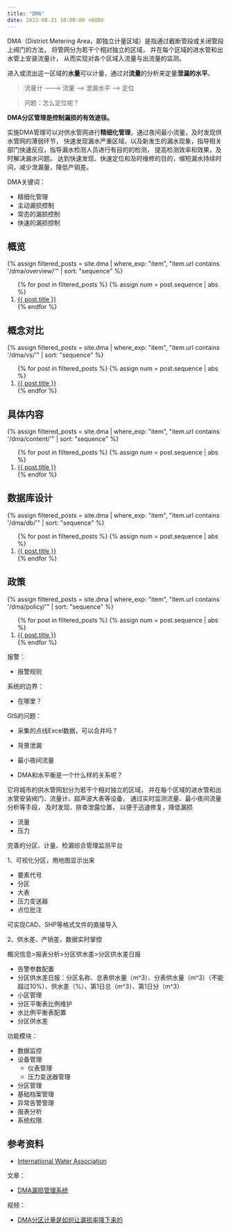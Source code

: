 ```yaml
---
title: "DMA"
date: 2022-08-31 10:00:00 +0800
---
```


DMA（District Metering Area，即独立计量区域）是指通过截断管段或关闭管段上阀门的方法，
将管网分为若干个相对独立的区域，
并在每个区域的进水管和出水管上安装流量计，
从而实现对各个区域入流量与出流量的监测。

进入或流出这一区域的**水量**可以计量，通过对**流量**的分析来定量**泄漏的水平**。

> 流量计 ---> 流量 --> 泄漏水平 --> 定位

> 问题：怎么定位呢？

**DMA分区管理是控制漏损的有效途径。**

实施DMA管理可以对供水管网进行**精细化管理**，通过夜间最小流量，及时发现供水管网的薄弱环节，
快速发现漏水严重区域，以及新发生的漏水现象，指导相关部门快速反应，指导漏水检测人员进行有目的的检测，
提高检测效率和效果，及时解决漏水问题。
达到快速发现、快速定位和及时维修的目的，缩短漏水持续时间，减少泄漏量，降低产销差。

DMA关键词：

- 精细化管理
- 主动漏损控制
- 常态的漏损控制
- 快速的漏损控制


## 概览

{% assign filtered_posts = site.dma | where_exp: "item", "item.url contains '/dma/overview/'" | sort: "sequence" %}
<ol>
    {% for post in filtered_posts %}
    {% assign num = post.sequence | abs %}
    <li>
        <a href="{{ post.url }}">{{ post.title }}</a>
    </li>
    {% endfor %}
</ol>

## 概念对比

{% assign filtered_posts = site.dma | where_exp: "item", "item.url contains '/dma/vs/'" | sort: "sequence" %}
<ol>
    {% for post in filtered_posts %}
    {% assign num = post.sequence | abs %}
    <li>
        <a href="{{ post.url }}">{{ post.title }}</a>
    </li>
    {% endfor %}
</ol>

## 具体内容

{% assign filtered_posts = site.dma | where_exp: "item", "item.url contains '/dma/content/'" | sort: "sequence" %}
<ol>
    {% for post in filtered_posts %}
    {% assign num = post.sequence | abs %}
    <li>
        <a href="{{ post.url }}">{{ post.title }}</a>
    </li>
    {% endfor %}
</ol>

## 数据库设计

{% assign filtered_posts = site.dma | where_exp: "item", "item.url contains '/dma/db/'" | sort: "sequence" %}
<ol>
    {% for post in filtered_posts %}
    {% assign num = post.sequence | abs %}
    <li>
        <a href="{{ post.url }}">{{ post.title }}</a>
    </li>
    {% endfor %}
</ol>

## 政策

{% assign filtered_posts = site.dma | where_exp: "item", "item.url contains '/dma/policy/'" | sort: "sequence" %}
<ol>
    {% for post in filtered_posts %}
    {% assign num = post.sequence | abs %}
    <li>
        <a href="{{ post.url }}">{{ post.title }}</a>
    </li>
    {% endfor %}
</ol>

报警：

- 报警规则

系统的边界：

- 在哪里？

GIS的问题：

- 采集的点线Excel数据，可以合并吗？

- 背景泄漏
- 最小夜间流量
- DMA和水平衡是一个什么样的关系呢？

它将城市的供水管网划分为若干个相对独立的区域，
并在每个区域的进水管和出水管安装阀门、流量计、超声波大表等设备，
通过实时监测流量、最小夜间流量分析等手段，
及时发现、排查泄露位置，
以便于迅速修复，降低漏损

- 流量
- 压力

完善的分区、计量、检漏综合管理监测平台



1、可视化分区，用地图显示出来

- 要素代号
- 分区
- 大表
- 压力变送器
- 点位批注

可实现CAD、SHP等格式文件的直接导入

2、供水差、产销差，数据实时掌控

概况信息>报表分析>分区供水差>分区供水差日报

- 告警参数配置
- 分区供水差日报：分区名称、总表供水量（m^3）、分表供水量（m^3）（不能超过10%）、供水差（%）、第1日总（m^3）、第1日分（m^3）
- 小区管理
- 分区平衡表比例维护
- 水比例平衡表配置
- 分区供水差

功能模块：

- 数据监控
- 设备管理
    - 仪表管理
    - 压力变送器管理
- 分区管理
- 基础档案管理
- 异常告警管理
- 报表分析
- 系统权限



## 参考资料

- [International Water Association](https://iwa-network.org/)

文章：

- [DMA漏损管理系统](https://blog.csdn.net/laizonghai/article/details/125569351)

视频：

- [DMA分区计量是如何让漏损率降下来的](https://www.bilibili.com/video/BV1DK4y1a7TG)
